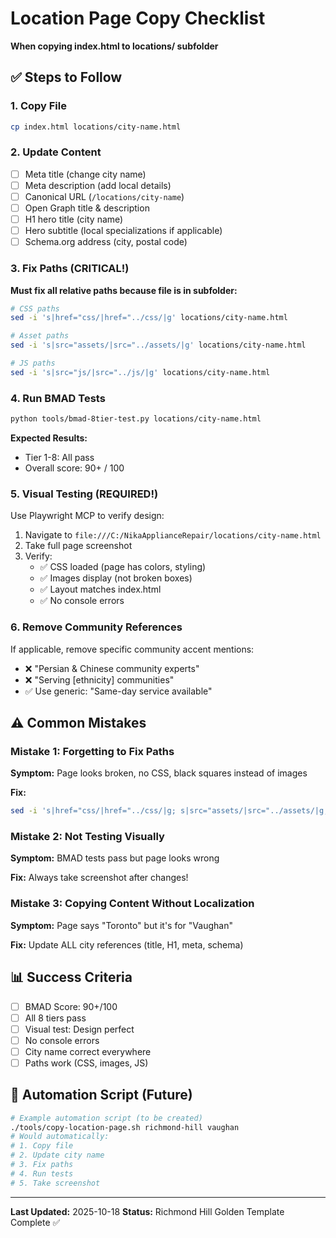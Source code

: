 # Location Page Copy Checklist

**When copying index.html to locations/ subfolder**

## ✅ Steps to Follow

### 1. Copy File
```bash
cp index.html locations/city-name.html
```

### 2. Update Content
- [ ] Meta title (change city name)
- [ ] Meta description (add local details)
- [ ] Canonical URL (`/locations/city-name`)
- [ ] Open Graph title & description
- [ ] H1 hero title (city name)
- [ ] Hero subtitle (local specializations if applicable)
- [ ] Schema.org address (city, postal code)

### 3. Fix Paths (CRITICAL!)
**Must fix all relative paths because file is in subfolder:**

```bash
# CSS paths
sed -i 's|href="css/|href="../css/|g' locations/city-name.html

# Asset paths
sed -i 's|src="assets/|src="../assets/|g' locations/city-name.html

# JS paths
sed -i 's|src="js/|src="../js/|g' locations/city-name.html
```

### 4. Run BMAD Tests
```bash
python tools/bmad-8tier-test.py locations/city-name.html
```

**Expected Results:**
- Tier 1-8: All pass
- Overall score: 90+ / 100

### 5. Visual Testing (REQUIRED!)
Use Playwright MCP to verify design:

1. Navigate to `file:///C:/NikaApplianceRepair/locations/city-name.html`
2. Take full page screenshot
3. Verify:
   - ✅ CSS loaded (page has colors, styling)
   - ✅ Images display (not broken boxes)
   - ✅ Layout matches index.html
   - ✅ No console errors

### 6. Remove Community References
If applicable, remove specific community accent mentions:
- ❌ "Persian & Chinese community experts"
- ❌ "Serving [ethnicity] communities"
- ✅ Use generic: "Same-day service available"

## ⚠️ Common Mistakes

### Mistake 1: Forgetting to Fix Paths
**Symptom:** Page looks broken, no CSS, black squares instead of images

**Fix:**
```bash
sed -i 's|href="css/|href="../css/|g; s|src="assets/|src="../assets/|g; s|src="js/|src="../js/|g' locations/city-name.html
```

### Mistake 2: Not Testing Visually
**Symptom:** BMAD tests pass but page looks wrong

**Fix:** Always take screenshot after changes!

### Mistake 3: Copying Content Without Localization
**Symptom:** Page says "Toronto" but it's for "Vaughan"

**Fix:** Update ALL city references (title, H1, meta, schema)

## 📊 Success Criteria

- [ ] BMAD Score: 90+/100
- [ ] All 8 tiers pass
- [ ] Visual test: Design perfect
- [ ] No console errors
- [ ] City name correct everywhere
- [ ] Paths work (CSS, images, JS)

## 🚀 Automation Script (Future)

```bash
# Example automation script (to be created)
./tools/copy-location-page.sh richmond-hill vaughan
# Would automatically:
# 1. Copy file
# 2. Update city name
# 3. Fix paths
# 4. Run tests
# 5. Take screenshot
```

---

**Last Updated:** 2025-10-18
**Status:** Richmond Hill Golden Template Complete ✅
